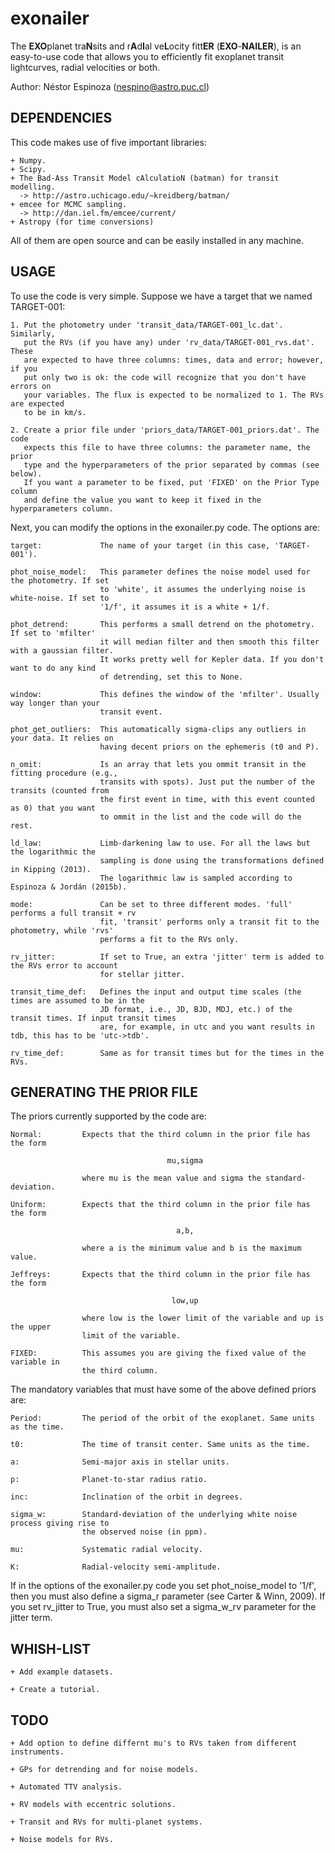 # exonailer

The **EXO**planet tra**N**sits and r**A**d**I**al ve**L**ocity fitt**ER** (**EXO**-**NAILER**), is 
an easy-to-use code that allows you to efficiently fit exoplanet transit lightcurves, radial velocities 
or both. 

Author: Néstor Espinoza (nespino@astro.puc.cl)

DEPENDENCIES
------------

This code makes use of five important libraries:

    + Numpy.
    + Scipy.
    + The Bad-Ass Transit Model cAlculatioN (batman) for transit modelling.
      -> http://astro.uchicago.edu/~kreidberg/batman/
    + emcee for MCMC sampling.
      -> http://dan.iel.fm/emcee/current/
    + Astropy (for time conversions)

All of them are open source and can be easily installed in any machine.

USAGE
-----

To use the code is very simple. Suppose we have a target that we named 
TARGET-001:

    1. Put the photometry under 'transit_data/TARGET-001_lc.dat'. Similarly, 
       put the RVs (if you have any) under 'rv_data/TARGET-001_rvs.dat'. These 
       are expected to have three columns: times, data and error; however, if you 
       put only two is ok: the code will recognize that you don't have errors on 
       your variables. The flux is expected to be normalized to 1. The RVs are expected 
       to be in km/s.

    2. Create a prior file under 'priors_data/TARGET-001_priors.dat'. The code 
       expects this file to have three columns: the parameter name, the prior 
       type and the hyperparameters of the prior separated by commas (see below). 
       If you want a parameter to be fixed, put 'FIXED' on the Prior Type column 
       and define the value you want to keep it fixed in the hyperparameters column.

Next, you can modify the options in the exonailer.py code. The options are:

    target:             The name of your target (in this case, 'TARGET-001').

    phot_noise_model:   This parameter defines the noise model used for the photometry. If set 
                        to 'white', it assumes the underlying noise is white-noise. If set to 
                        '1/f', it assumes it is a white + 1/f.

    phot_detrend:       This performs a small detrend on the photometry. If set to 'mfilter' 
                        it will median filter and then smooth this filter with a gaussian filter. 
                        It works pretty well for Kepler data. If you don't want to do any kind 
                        of detrending, set this to None.

    window:             This defines the window of the 'mfilter'. Usually way longer than your 
                        transit event.

    phot_get_outliers:  This automatically sigma-clips any outliers in your data. It relies on 
                        having decent priors on the ephemeris (t0 and P).

    n_omit:             Is an array that lets you ommit transit in the fitting procedure (e.g., 
                        transits with spots). Just put the number of the transits (counted from 
                        the first event in time, with this event counted as 0) that you want 
                        to ommit in the list and the code will do the rest.

    ld_law:             Limb-darkening law to use. For all the laws but the logarithmic the 
                        sampling is done using the transformations defined in Kipping (2013). 
                        The logarithmic law is sampled according to Espinoza & Jordán (2015b).

    mode:               Can be set to three different modes. 'full' performs a full transit + rv 
                        fit, 'transit' performs only a transit fit to the photometry, while 'rvs' 
                        performs a fit to the RVs only.

    rv_jitter:          If set to True, an extra 'jitter' term is added to the RVs error to account 
                        for stellar jitter.

    transit_time_def:   Defines the input and output time scales (the times are assumed to be in the 
                        JD format, i.e., JD, BJD, MDJ, etc.) of the transit times. If input transit times 
                        are, for example, in utc and you want results in tdb, this has to be 'utc->tdb'.

    rv_time_def:        Same as for transit times but for the times in the RVs.

GENERATING THE PRIOR FILE
-------------------------

The priors currently supported by the code are:

    Normal:         Expects that the third column in the prior file has the form 

                                       mu,sigma 

                    where mu is the mean value and sigma the standard-deviation.

    Uniform:        Expects that the third column in the prior file has the form

                                         a,b, 

                    where a is the minimum value and b is the maximum value.

    Jeffreys:       Expects that the third column in the prior file has the form

                                        low,up

                    where low is the lower limit of the variable and up is the upper 
                    limit of the variable.

    FIXED:          This assumes you are giving the fixed value of the variable in 
                    the third column.

The mandatory variables that must have some of the above defined priors are:

    Period:         The period of the orbit of the exoplanet. Same units as the time.
    
    t0:             The time of transit center. Same units as the time.

    a:              Semi-major axis in stellar units.

    p:              Planet-to-star radius ratio.

    inc:            Inclination of the orbit in degrees.

    sigma_w:        Standard-deviation of the underlying white noise process giving rise to 
                    the observed noise (in ppm).

    mu:             Systematic radial velocity.

    K:              Radial-velocity semi-amplitude.

If in the options of the exonailer.py code you set phot_noise_model to '1/f', then you 
must also define a sigma_r parameter (see Carter & Winn, 2009). If you set rv_jitter to 
True, you must also set a sigma_w_rv parameter for the jitter term.

WHISH-LIST
----------

    + Add example datasets.

    + Create a tutorial.


TODO
----

    + Add option to define differnt mu's to RVs taken from different instruments.

    + GPs for detrending and for noise models.

    + Automated TTV analysis.

    + RV models with eccentric solutions.

    + Transit and RVs for multi-planet systems.

    + Noise models for RVs.
